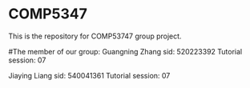 # COMP5347
This is the repository for COMP53747 group project.

#The member of our group: 
Guangning Zhang 
sid: 520223392 
Tutorial session: 07 

Jiaying Liang 
sid: 540041361 
Tutorial session: 07 

